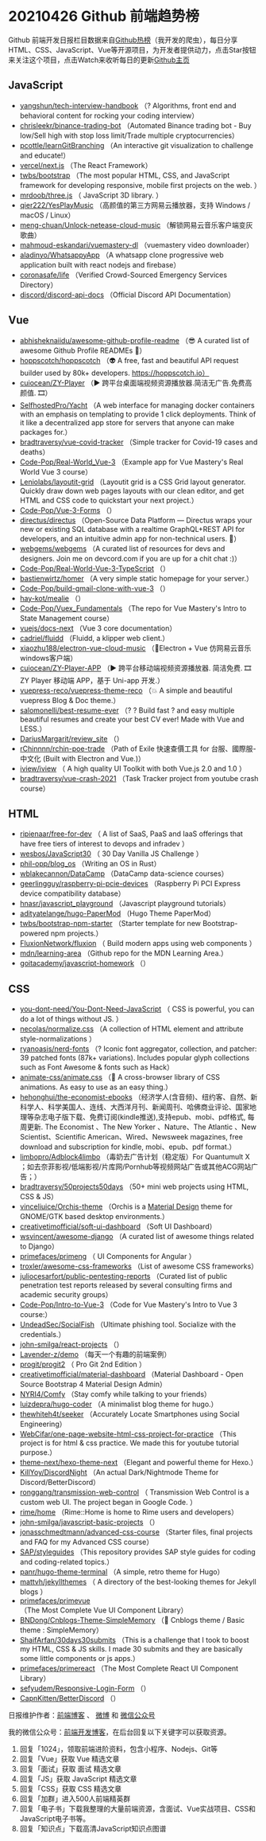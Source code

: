 # 20210426 Github 前端趋势榜

Github 前端开发日报栏目数据来自[Github热榜](https://github.qdkfweb.cn/)（我开发的爬虫），每日分享HTML、CSS、JavaScript、Vue等开源项目，为开发者提供动力，点击Star按钮来关注这个项目，点击Watch来收听每日的更新[Github主页](https://github.com/kujian/githubTrending)
## JavaScript

* [yangshun/tech-interview-handbook](https://github.com/yangshun/tech-interview-handbook) （? Algorithms, front end and behavioral content for rocking your coding interview）
* [chrisleekr/binance-trading-bot](https://github.com/chrisleekr/binance-trading-bot) （Automated Binance trading bot - Buy low/Sell high with stop loss limit/Trade multiple cryptocurrencies）
* [pcottle/learnGitBranching](https://github.com/pcottle/learnGitBranching) （An interactive git visualization to challenge and educate!）
* [vercel/next.js](https://github.com/vercel/next.js) （The React Framework）
* [twbs/bootstrap](https://github.com/twbs/bootstrap) （The most popular HTML, CSS, and JavaScript framework for developing responsive, mobile first projects on the web.
      ）
* [mrdoob/three.js](https://github.com/mrdoob/three.js) （
        JavaScript 3D library.
      ）
* [qier222/YesPlayMusic](https://github.com/qier222/YesPlayMusic) （高颜值的第三方网易云播放器，支持 Windows / macOS / Linux）
* [meng-chuan/Unlock-netease-cloud-music](https://github.com/meng-chuan/Unlock-netease-cloud-music) （解锁网易云音乐客户端变灰歌曲）
* [mahmoud-eskandari/vuemastery-dl](https://github.com/mahmoud-eskandari/vuemastery-dl) （vuemastery video downloader）
* [aladinyo/WhatsappyApp](https://github.com/aladinyo/WhatsappyApp) （A whatsapp clone progressive web application built with react nodejs and firebase）
* [coronasafe/life](https://github.com/coronasafe/life) （Verified Crowd-Sourced Emergency Services Directory）
* [discord/discord-api-docs](https://github.com/discord/discord-api-docs) （Official Discord API Documentation）

## Vue

* [abhisheknaiidu/awesome-github-profile-readme](https://github.com/abhisheknaiidu/awesome-github-profile-readme) （&#x1f60e; A curated list of awesome Github Profile READMEs &#x1f4dd;）
* [hoppscotch/hoppscotch](https://github.com/hoppscotch/hoppscotch) （&#x1f47d; A free, fast and beautiful API request builder used by 80k+ developers. https://hoppscotch.io）
* [cuiocean/ZY-Player](https://github.com/cuiocean/ZY-Player) （&#x25b6;&#xfe0f; 跨平台桌面端视频资源播放器.简洁无广告.免费高颜值. &#x1f39e;）
* [SelfhostedPro/Yacht](https://github.com/SelfhostedPro/Yacht) （A web interface for managing docker containers with an emphasis on templating to provide 1 click deployments. Think of it like a decentralized app store for servers that anyone can make packages for.）
* [bradtraversy/vue-covid-tracker](https://github.com/bradtraversy/vue-covid-tracker) （Simple tracker for Covid-19 cases and deaths）
* [Code-Pop/Real-World_Vue-3](https://github.com/Code-Pop/Real-World_Vue-3) （Example app for Vue Mastery's Real World Vue 3 course）
* [Leniolabs/layoutit-grid](https://github.com/Leniolabs/layoutit-grid) （Layoutit grid is a CSS Grid layout generator. Quickly draw down web pages layouts with our clean editor, and get HTML and CSS code to quickstart your next project.）
* [Code-Pop/Vue-3-Forms](https://github.com/Code-Pop/Vue-3-Forms) （）
* [directus/directus](https://github.com/directus/directus) （Open-Source Data Platform — Directus wraps your new or existing SQL database with a realtime GraphQL+REST API for developers, and an intuitive admin app for non-technical users. &#x1f430;）
* [webgems/webgems](https://github.com/webgems/webgems) （A curated list of resources for devs and designers. Join me on devcord.com if you are up for a chit chat :)）
* [Code-Pop/Real-World-Vue-3-TypeScript](https://github.com/Code-Pop/Real-World-Vue-3-TypeScript) （）
* [bastienwirtz/homer](https://github.com/bastienwirtz/homer) （A very simple static homepage for your server.）
* [Code-Pop/build-gmail-clone-with-vue-3](https://github.com/Code-Pop/build-gmail-clone-with-vue-3) （）
* [hay-kot/mealie](https://github.com/hay-kot/mealie) （）
* [Code-Pop/Vuex_Fundamentals](https://github.com/Code-Pop/Vuex_Fundamentals) （The repo for Vue Mastery's Intro to State Management course）
* [vuejs/docs-next](https://github.com/vuejs/docs-next) （Vue 3 core documentation）
* [cadriel/fluidd](https://github.com/cadriel/fluidd) （Fluidd, a klipper web client.）
* [xiaozhu188/electron-vue-cloud-music](https://github.com/xiaozhu188/electron-vue-cloud-music) （&#x1f680;Electron + Vue 仿网易云音乐windows客户端）
* [cuiocean/ZY-Player-APP](https://github.com/cuiocean/ZY-Player-APP) （&#x25b6;&#xfe0f; 跨平台移动端视频资源播放器. 简洁免费. &#x1f39e; ZY Player 移动端 APP，基于 Uni-app 开发.）
* [vuepress-reco/vuepress-theme-reco](https://github.com/vuepress-reco/vuepress-theme-reco) （&#x1f4a5; A simple and beautiful vuepress Blog &amp; Doc theme.）
* [salomonelli/best-resume-ever](https://github.com/salomonelli/best-resume-ever) （? ? Build fast ? and easy multiple beautiful resumes and create your best CV ever! Made with Vue and LESS.）
* [DariusMargarit/review_site](https://github.com/DariusMargarit/review_site) （）
* [rChinnnn/rchin-poe-trade](https://github.com/rChinnnn/rchin-poe-trade) （Path of Exile 快速查價工具 for 台服、國際服-中文化 (Built with Electron and Vue.)）
* [iview/iview](https://github.com/iview/iview) （
        A high quality UI Toolkit with both Vue.js 2.0 and 1.0
      ）
* [bradtraversy/vue-crash-2021](https://github.com/bradtraversy/vue-crash-2021) （Task Tracker project from youtube crash course）

## HTML

* [ripienaar/free-for-dev](https://github.com/ripienaar/free-for-dev) （
        A list of SaaS, PaaS and IaaS offerings that have free tiers of interest to devops and infradev
      ）
* [wesbos/JavaScript30](https://github.com/wesbos/JavaScript30) （
        30 Day Vanilla JS Challenge
      ）
* [phil-opp/blog_os](https://github.com/phil-opp/blog_os) （Writing an OS in Rust）
* [wblakecannon/DataCamp](https://github.com/wblakecannon/DataCamp) （DataCamp data-science courses）
* [geerlingguy/raspberry-pi-pcie-devices](https://github.com/geerlingguy/raspberry-pi-pcie-devices) （Raspberry Pi PCI Express device compatibility database）
* [hnasr/javascript_playground](https://github.com/hnasr/javascript_playground) （Javascript playground tutorials）
* [adityatelange/hugo-PaperMod](https://github.com/adityatelange/hugo-PaperMod) （Hugo Theme PaperMod）
* [twbs/bootstrap-npm-starter](https://github.com/twbs/bootstrap-npm-starter) （Starter template for new Bootstrap-powered npm projects.）
* [FluxionNetwork/fluxion](https://github.com/FluxionNetwork/fluxion) （
        Build modern apps using web components
      ）
* [mdn/learning-area](https://github.com/mdn/learning-area) （Github repo for the MDN Learning Area.）
* [goitacademy/javascript-homework](https://github.com/goitacademy/javascript-homework) （）

## CSS

* [you-dont-need/You-Dont-Need-JavaScript](https://github.com/you-dont-need/You-Dont-Need-JavaScript) （
        CSS is powerful, you can do a lot of things without JS.
      ）
* [necolas/normalize.css](https://github.com/necolas/normalize.css) （A collection of HTML element and attribute style-normalizations
      ）
* [ryanoasis/nerd-fonts](https://github.com/ryanoasis/nerd-fonts) （? Iconic font aggregator, collection, and patcher: 39 patched fonts (87k+ variations). Includes popular glyph collections such as Font Awesome &amp; fonts such as Hack）
* [animate-css/animate.css](https://github.com/animate-css/animate.css) （&#x1f37f; A cross-browser library of CSS animations. As easy to use as an easy thing.）
* [hehonghui/the-economist-ebooks](https://github.com/hehonghui/the-economist-ebooks) （经济学人(含音频)、纽约客、自然、新科学人、科学美国人、连线、大西洋月刊、新闻周刊、哈佛商业评论、国家地理等杂志电子版下载、免费订阅(kindle推送),支持epub、mobi、pdf格式, 每周更新. The Economist 、The New Yorker 、Nature、The Atlantic 、New Scientist、Scientific American、Wired、Newsweek magazines, free download and subscription for kindle, mobi、epub、pdf format.）
* [limbopro/Adblock4limbo](https://github.com/limbopro/Adblock4limbo) （毒奶去广告计划（稳定版）For Quantumult X ；如去奈菲影视/低端影视/片库网/Pornhub等视频网站广告或其他ACG网站广告；）
* [bradtraversy/50projects50days](https://github.com/bradtraversy/50projects50days) （50+ mini web projects using HTML, CSS &amp; JS）
* [vinceliuice/Orchis-theme](https://github.com/vinceliuice/Orchis-theme) （Orchis is a [Material Design](https://material.io) theme for GNOME/GTK based desktop environments.）
* [creativetimofficial/soft-ui-dashboard](https://github.com/creativetimofficial/soft-ui-dashboard) （Soft UI Dashboard）
* [wsvincent/awesome-django](https://github.com/wsvincent/awesome-django) （A curated list of awesome things related to Django）
* [primefaces/primeng](https://github.com/primefaces/primeng) （
        UI Components for Angular
      ）
* [troxler/awesome-css-frameworks](https://github.com/troxler/awesome-css-frameworks) （List of awesome CSS frameworks）
* [juliocesarfort/public-pentesting-reports](https://github.com/juliocesarfort/public-pentesting-reports) （Curated list of public penetration test reports released by several consulting firms and academic security groups）
* [Code-Pop/Intro-to-Vue-3](https://github.com/Code-Pop/Intro-to-Vue-3) （Code for Vue Mastery's Intro to Vue 3 course:）
* [UndeadSec/SocialFish](https://github.com/UndeadSec/SocialFish) （Ultimate phishing tool. Socialize with the credentials.）
* [john-smilga/react-projects](https://github.com/john-smilga/react-projects) （）
* [Lavender-z/demo](https://github.com/Lavender-z/demo) （每天一个有趣的前端案例）
* [progit/progit2](https://github.com/progit/progit2) （
        Pro Git 2nd Edition
      ）
* [creativetimofficial/material-dashboard](https://github.com/creativetimofficial/material-dashboard) （Material Dashboard - Open Source Bootstrap 4 Material Design Admin）
* [NYRI4/Comfy](https://github.com/NYRI4/Comfy) （Stay comfy while talking to your friends）
* [luizdepra/hugo-coder](https://github.com/luizdepra/hugo-coder) （A minimalist blog theme for hugo.）
* [thewhiteh4t/seeker](https://github.com/thewhiteh4t/seeker) （Accurately Locate Smartphones using Social Engineering）
* [WebCifar/one-page-website-html-css-project-for-practice](https://github.com/WebCifar/one-page-website-html-css-project-for-practice) （This project is for html &amp; css practice. We made this for youtube tutorial purpose.）
* [theme-next/hexo-theme-next](https://github.com/theme-next/hexo-theme-next) （Elegant and powerful theme for Hexo.）
* [KillYoy/DiscordNight](https://github.com/KillYoy/DiscordNight) （An actual Dark/Nightmode Theme for Discord/BetterDiscord）
* [ronggang/transmission-web-control](https://github.com/ronggang/transmission-web-control) （
        Transmission Web Control is a custom web UI. The project began in Google Code.
      ）
* [rime/home](https://github.com/rime/home) （Rime::Home is home to Rime users and developers）
* [john-smilga/javascript-basic-projects](https://github.com/john-smilga/javascript-basic-projects) （）
* [jonasschmedtmann/advanced-css-course](https://github.com/jonasschmedtmann/advanced-css-course) （Starter files, final projects and FAQ for my Advanced CSS course）
* [SAP/styleguides](https://github.com/SAP/styleguides) （This repository provides SAP style guides for coding and coding-related topics.）
* [panr/hugo-theme-terminal](https://github.com/panr/hugo-theme-terminal) （A simple, retro theme for Hugo）
* [mattvh/jekyllthemes](https://github.com/mattvh/jekyllthemes) （
        A directory of the best-looking themes for Jekyll blogs
      ）
* [primefaces/primevue](https://github.com/primefaces/primevue) （The Most Complete Vue UI Component Library）
* [BNDong/Cnblogs-Theme-SimpleMemory](https://github.com/BNDong/Cnblogs-Theme-SimpleMemory) （&#x1f36d; Cnblogs theme / Basic theme : SimpleMemory）
* [ShaifArfan/30days30submits](https://github.com/ShaifArfan/30days30submits) （This is a challenge that I took to boost my HTML, CSS &amp; JS skills. I made 30 submits and they are basically some little components or js apps.）
* [primefaces/primereact](https://github.com/primefaces/primereact) （The Most Complete React UI Component Library）
* [sefyudem/Responsive-Login-Form](https://github.com/sefyudem/Responsive-Login-Form) （）
* [CapnKitten/BetterDiscord](https://github.com/CapnKitten/BetterDiscord) （）


日报维护作者：[前端博客](https://qdkfweb.cn/) 、 [微博](https://qdkfweb.cn/go/weibo) 和 [微信公众号](https://open.weixin.qq.com/qr/code?username=caibaojian_com)

我的微信公众号：[前端开发博客](https://open.weixin.qq.com/qr/code?username=caibaojian_com)，在后台回复以下关键字可以获取资源。

1. 回复「1024」，领取前端进阶资料，包含小程序、Nodejs、Git等
2. 回复「Vue」获取 Vue 精选文章
3. 回复「面试」获取 面试 精选文章
4. 回复「JS」获取 JavaScript 精选文章
5. 回复「CSS」获取 CSS 精选文章
6. 回复「加群」进入500人前端精英群
7. 回复「电子书」下载我整理的大量前端资源，含面试、Vue实战项目、CSS和JavaScript电子书等。
8. 回复「知识点」下载高清JavaScript知识点图谱